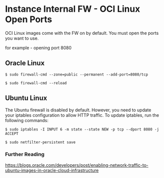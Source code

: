# Instance Internal FW - OCI Linux Open Ports

OCI Linux images come with the FW on by default.
You must open the ports you want to use.

for example - opening port 8080

## Oracle Linux

```$ sudo firewall-cmd --zone=public --permanent --add-port=8080/tcp```

```$ sudo firewall-cmd --reload```


## Ubuntu Linux
The Ubuntu firewall is disabled by default.
However, you need to update your iptables configuration to allow HTTP traffic.
To update iptables, run the following commands:

```$ sudo iptables -I INPUT 6 -m state --state NEW -p tcp --dport 8080 -j ACCEPT```

```$ sudo netfilter-persistent save```

### Further Reading

https://blogs.oracle.com/developers/post/enabling-network-traffic-to-ubuntu-images-in-oracle-cloud-infrastructure